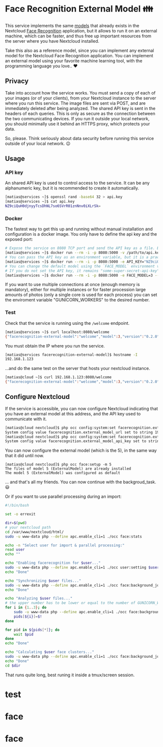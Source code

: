 # Face Recognition External Model 👪
This service implements the same [models](https://github.com/matiasdelellis/facerecognition/wiki/Models) that already exists in the Nextcloud [Face Recognition](https://github.com/matiasdelellis/facerecognition) application, but it allows to run it on an external machine, which can be faster, and thus free up important resources from the server where you have Nextcloud installed.

Take this also as a reference model, since you can implement any external model for the Nextcloud Face Recognition application. You can implement an external model using your favorite machine learning tool, with the programming language you love.. ❤️

## Privacy
Take into account how the service works. You must send a copy of each of your images (or of your clients), from your Nextcloud instance to the server where you run this service.
The image files are sent via POST, and are immediately deleted after being analyzed. The shared API key is sent in the headers of each queries. This is only as secure as the connection between the two communicating devices. If you run it outside your local network, you should minimally use it behind an HTTPS proxy, which protects your data.

So, please. Think seriously about data security before running this service outside of your local network. 😉

## Usage
### API key
An shared API key is used to control access to the service. It can be any alphanumeric key, but it is recommended to create it automatically.
```sh
[matias@services ~]$ openssl rand -base64 32 > api.key
[matias@services ~]$ cat api.key 
NZ9ciQuH0djnyyTcsDhNL7so6SVrR01znNnv0iXLrSk=
```

### Docker
The fastest way to get this up and running without manual installation and configuration is a docker image. You only have to define the api key and the exposed port:
```sh
# Expose the service on 8080 TCP port and send the API key as a file. By default it uses model 4 for facial recognition.
[matias@services ~]$ docker run --rm -i -p 8080:5000 -v /path/to/api.key:/app/api.key --name facerecognition matiasdelellis/facerecognition-external-model:v0.2.0
# You can pass the API key as an environment variable, but it is a practice that is not recommended because it is exposed on the command line.
[matias@services ~]$ docker run --rm -i -p 8080:5000 -e API_KEY="NZ9ciQuH0djnyyTcsDhNL7so6SVrR01znNnv0iXLrSk=" --name facerecognition matiasdelellis/facerecognition-external-model:v0.2.0
# You can change the default model using the `FACE_MODEL` environment variable.
# If you do not set the API key, it remains "some-super-secret-api-key". Needless to say, it is not advisable to leave it by default.
[matias@services ~]$ docker run --rm -i -p 8080:5000 -e FACE_MODEL=3 --name facerecognition matiasdelellis/facerecognition-external-model:v0.2.0 
```
If you want to use multiple connections at once (enough memory is mandatory), either for multiple instances or for faster procession large amounts of photos (only a single core is used for each process) you can set the enviroment variable "GUNICORN_WORKERS" to the desired number.

### Test
Check that the service is running using the `/welcome` endpoint.
```sh
[matias@services ~]$ curl localhost:8080/welcome
{"facerecognition-external-model":"welcome","model":3,"version":"0.2.0"}
```

You must obtain the IP where you run the service.
```sh
[matias@services facerecognition-external-model]$ hostname -I
192.168.1.123
```

...and do the same test on the server that hosts your nextcloud instance.
```sh
[matias@cloud ~]$ curl 192.168.1.123:8080/welcome
{"facerecognition-external-model":"welcome","model":3,"version":"0.2.0"}
```

## Configure Nextcloud
If the service is accessible, you can now configure Nextcloud indicating that you have an external model at this address, and the API key used to communicate with it.
```sh
[matias@cloud nextcloud]$ php occ config:system:set facerecognition.external_model_url --value 192.168.1.123:8080
System config value facerecognition.external_model_url set to string 192.168.1.123:8080
[matias@cloud nextcloud]$ php occ config:system:set facerecognition.external_model_api_key --value NZ9ciQuH0djnyyTcsDhNL7so6SVrR01znNnv0iXLrSk=
System config value facerecognition.external_model_api_key set to string NZ9ciQuH0djnyyTcsDhNL7so6SVrR01znNnv0iXLrSk=
```

You can now configure the external model (which is the 5), in the same way that it did until now.
```
[matias@cloud nextcloud]$ php occ face:setup -m 5
The files of model 5 (ExternalModel) are already installed
The model 5 (ExternalModel) was configured as default
```

... and that's all my friends. You can now continue with the backgroud_task. :smiley:

Or if you want to use parallel processing during an import:
```sh
#!/bin/bash

set -o errexit

dir=$(pwd)
# your nextcloud path
cd /var/www/nextcloud/html/
sudo -u www-data php --define apc.enable_cli=1 ./occ face:stats

echo -n "Select user for import & parallel processing:"
read user
echo ""

echo "Enabling facerecognition for $user..."
sudo -u www-data php --define apc.enable_cli=1 ./occ user:setting $user facerecognition enabled true
echo "Done"

echo "Synchronizing $user files..."
sudo -u www-data php --define apc.enable_cli=1 ./occ face:background_job -u $user --sync-mode
echo "Done"

echo "Analyzing $user files..."
# the upper number has to be lower or equal to the number of GUNICORN_WORKERS
for i in {1..3}; do
    sudo -u www-data php --define apc.enable_cli=1 ./occ face:background_job -u $user --analyze-mode &
    pids[${i}]=$!
done

for pid in ${pids[*]}; do
    wait $pid
done
echo "Done"

echo "Calculating $user face clusters..."
sudo -u www-data php --define apc.enable_cli=1 ./occ face:background_job -u user --cluster-mode
echo "Done"
cd $dir
```
That runs quite long, best runing it inside a tmux/screen session.
# test
# face
# face
